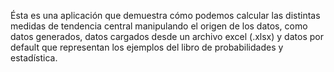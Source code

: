 Ésta es una aplicación que demuestra cómo podemos calcular las distintas medidas de tendencia central manipulando el origen de los datos, como datos generados, datos cargados desde un archivo excel (.xlsx) y datos por default que representan los ejemplos del libro de probabilidades y estadística.

